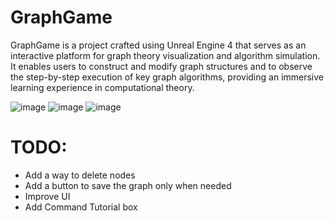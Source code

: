 # GraphGame

GraphGame is a project crafted using Unreal Engine 4 that serves as an interactive platform for graph theory visualization and algorithm simulation. It enables users to construct and modify graph structures and to observe the step-by-step execution of key graph algorithms, providing an immersive learning experience in computational theory.

![image](https://github.com/enomis101/GraphGame/assets/66433073/acac5da8-cc4c-4096-aa04-7f01652d4940)
![image](https://github.com/enomis101/GraphGame/assets/66433073/5ffdb285-0966-431b-a2a5-6279ea42209d)
![image](https://github.com/enomis101/GraphGame/assets/66433073/8d30892b-79a0-483d-913a-1efebc6732ee)



# TODO:
- Add a way to delete nodes
- Add a button to save the graph only when needed
- Improve UI
- Add Command Tutorial box
